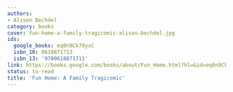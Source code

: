 ```yaml
---
authors:
- Alison Bechdel
category: books
cover: fun-home-a-family-tragicomic-alison-bechdel.jpg
ids:
  google_books: eq0n9Ck79ysC
  isbn_10: 0618871713
  isbn_13: '9780618871711'
link: https://books.google.com/books/about/Fun_Home.html?hl=&id=eq0n9Ck79ysC
status: to-read
title: 'Fun Home: A Family Tragicomic'
---
```

